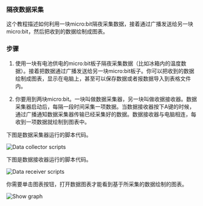 ### 隔夜数据采集

这个教程描述如何利用一块micro:bit隔夜采集数据，接着通过广播发送给另一块micro:bit，然后把收到的数据绘制成图表。

### 步骤
1. 使用一块有电池供电的micro:bit板子隔夜采集数据（比如冰箱内的温度数据）。接着把数据通过广播发送给另一块micro:bit板子。你可以把收到的数据绘制成图表，显示在电脑上，甚至可以保存数据或者报数据导入到表格文件内。

2. 你要用到两块micro:bit。一块叫做数据采集器，另一块叫做收据接收器。数据采集器启动后，每隔一段时间采集一项数据。当数据接收器按下A键的时候，通过广播通知数据采集器传输已经采集好的数据。数据接收器与电脑相连，每收到一项数据就绘制到图表中。

下图是数据采集器运行的脚本代码。

![Data collector scripts](collector-scripts.png)

下图是数据接收器运行的脚本代码。

![Data receiver scripts](receiver-scripts.png)

你需要单击图表按钮，打开数据图表才能看到基于所采集的数据绘制的图表。

![Show graph](show-graph.png)